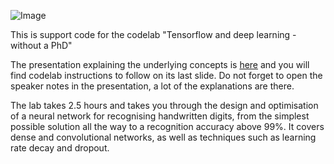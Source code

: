 ![Image](https://pbs.twimg.com/media/CjTXEk1XAAA5sE9.jpg)

This is support code for the codelab "Tensorflow and deep learning - without a PhD"

The presentation explaining the underlying concepts is [here](https://goo.gl/pHeXe7) and you will find codelab instructions to follow on its last slide. Do not forget to open the speaker notes in the presentation, a lot of the explanations are there.

The lab takes 2.5 hours and takes you through the design and optimisation of a neural network for recognising handwritten digits, from the simplest possible solution all the way to a recognition accuracy above 99%. It covers dense and convolutional networks, as well as techniques such as learning rate decay and dropout.
 
 